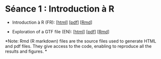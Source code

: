 # Séance 1 : Introduction à R


- Introduction à R (FR): 
[[html](R_intro.html)] 
[[pdf](R_intro.pdf)] 
[[Rmd](https://github.com/DU-Bii/module-3-Stat-R/blob/master/seance_1/R_intro.Rmd)]


- Exploration of a GTF file (EN): 
[[html](gtf_exploration.html)] 
[[pdf](gtf_exploration.pdf)] 
[[Rmd](https://github.com/DU-Bii/module-3-Stat-R/blob/master/seance_1/gtf_exploration.Rmd)]

*Note: Rmd (R markdown) files are the source files used to generate HTML and pdf files. They give access to the code, enabling to reproduce all the results and figures. *


